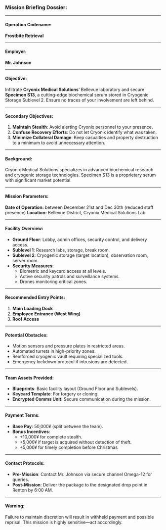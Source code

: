 ### **Mission Briefing Dossier:**

---

#### **Operation Codename:**

**Frostbite Retrieval**

---

#### **Employer:**

**Mr. Johnson**

---

#### **Objective:**

Infiltrate **Cryonix Medical Solutions**’ Bellevue laboratory and secure **Specimen S13**, a cutting-edge biochemical serum stored in Cryogenic Storage Sublevel 2. Ensure no traces of your involvement are left behind.

---

#### **Secondary Objectives:**

1. **Maintain Stealth**: Avoid alerting Cryonix personnel to your presence.
2. **Confuse Recovery Efforts**: Do not let Cryonix identify what was taken.
3. **Minimize Collateral Damage**: Keep casualties and property destruction to a minimum to avoid unnecessary attention.

---

#### **Background:**

Cryonix Medical Solutions specializes in advanced biochemical research and cryogenic storage technologies. Specimen S13 is a proprietary serum with significant market potential. 

---

#### **Mission Parameters:**

**Date of Operation:** between December 21st and Dec 30th  (reduced staff presence) 
**Location:** Bellevue District, Cryonix Medical Solutions Lab

---

#### **Facility Overview:**

- **Ground Floor**: Lobby, admin offices, security control, and delivery access.
- **Sublevel 1**: Research labs, storage, break room.
- **Sublevel 2**: Cryogenic storage (target location), observation room, server room.
- **Security Measures**:
    - Biometric and keycard access at all levels.
    - Active security patrols and surveillance systems.
    - Drones monitoring critical zones.

---

#### **Recommended Entry Points:**

1. **Main Loading Dock**
2. **Employee Entrance (West Wing)**
3. **Roof Access**

---

#### **Potential Obstacles:**

- Motion sensors and pressure plates in restricted areas.
- Automated turrets in high-priority zones.
- Reinforced cryogenic vault requiring specialized tools.
- Emergency lockdown protocol if intrusions are detected.

---

#### **Team Assets Provided:**

- **Blueprints**: Basic facility layout (Ground Floor and Sublevels).
- **Keycard Template**: For forgery or cloning.
- **Encrypted Comms Unit**: Secure communication during the mission.

---

#### **Payment Terms:**

- **Base Pay**: 50,000¥ (split between the team).
- **Bonus Incentives**:
    - +10,000¥ for complete stealth.
    - +5,000¥ if target is acquired without detection of theft.
    - +5,000¥ for timely completion before Christmas

---

#### **Contact Protocols:**

- **Pre-Mission**: Contact Mr. Johnson via secure channel Omega-12 for queries.
- **Post-Mission**: Deliver the package to the designated drop point in Renton by 6:00 AM.

---

#### **Warning:**

Failure to maintain discretion will result in withheld payment and possible reprisal. This mission is highly sensitive—act accordingly.